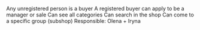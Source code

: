 Any unregistered person is a buyer
A registered buyer can apply to be a manager or sale
Can see all categories
Can search in the shop
Can come to a specific group (subshop)
Responsible: Olena + Iryna
            